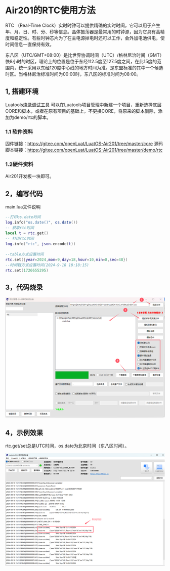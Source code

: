 # Air201的RTC使用方法
RTC （Real-Time Clock）实时时钟可以提供精确的实时时间，它可以用于产生年、月、日、时、分、秒等信息。晶体振荡器是最常用的时钟源，因为它具有高精度和稳定性。有些时钟芯片为了在主电源掉电时还可以工作，会外加电池供电，使时间信息一直保持有效。

东八区（UTC/GMT+08:00）是比世界协调时间（UTC）/格林尼治时间（GMT）快8小时的时区，理论上的位置是位于东经112.5度至127.5度之间，在此15度的范围内，统一采用以东经120度中心线的地方时间为准。是东盟标准的其中一个候选时区。当格林尼治标准时间为00:00时，东八区的标准时间为08:00。

## 1, 搭建环境 

Luatools[烧录调试工具](https://docs.openluat.com/Luatools/)
可以在Luatools项目管理中新建一个项目，重新选择底层CORE和脚本，或者在原有项目的基础上，不更换CORE，将原来的脚本删除，添加为demo/rtc的脚本。

### 1.1 软件资料

固件链接：https://gitee.com/openLuat/LuatOS-Air201/tree/master/core
源码脚本链接：https://gitee.com/openLuat/LuatOS-Air201/tree/master/demo/rtc

### 1.2硬件资料
  Air201开发板一块即可。
## 2，编写代码
main.lua文件说明

```Lua
--打印os.date时间
log.info("os.date()", os.date()) 
-- 获取rtc时间
local t = rtc.get()   
-- 打印rtc时间                   
log.info("rtc", json.encode(t))          

--table方式设置时间
rtc.set({year=2024,mon=9,day=18,hour=10,min=8,sec=48})
--时间戳方式设置时间(2024-9-18 18:18:15)
rtc.set(1726655295)    
```

## 3，代码烧录

  ![image](image/rtc_0.png)

## 4，示例效果

  rtc.get/set总是UTC时间，os.date为北京时间（东八区时间）。

  ![image](image/rtc_1.png) 

